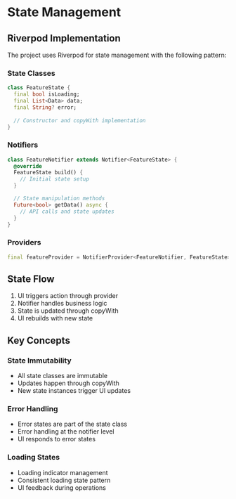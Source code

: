 # State Management

## Riverpod Implementation

The project uses Riverpod for state management with the following pattern:

### State Classes

```dart
class FeatureState {
  final bool isLoading;
  final List<Data> data;
  final String? error;
  
  // Constructor and copyWith implementation
}
```

### Notifiers

```dart
class FeatureNotifier extends Notifier<FeatureState> {
  @override
  FeatureState build() {
    // Initial state setup
  }

  // State manipulation methods
  Future<bool> getData() async {
    // API calls and state updates
  }
}
```

### Providers

```dart
final featureProvider = NotifierProvider<FeatureNotifier, FeatureState>(FeatureNotifier.new);
```

## State Flow

1. UI triggers action through provider
2. Notifier handles business logic
3. State is updated through copyWith
4. UI rebuilds with new state

## Key Concepts

### State Immutability
- All state classes are immutable
- Updates happen through copyWith
- New state instances trigger UI updates

### Error Handling
- Error states are part of the state class
- Error handling at the notifier level
- UI responds to error states

### Loading States
- Loading indicator management
- Consistent loading state pattern
- UI feedback during operations